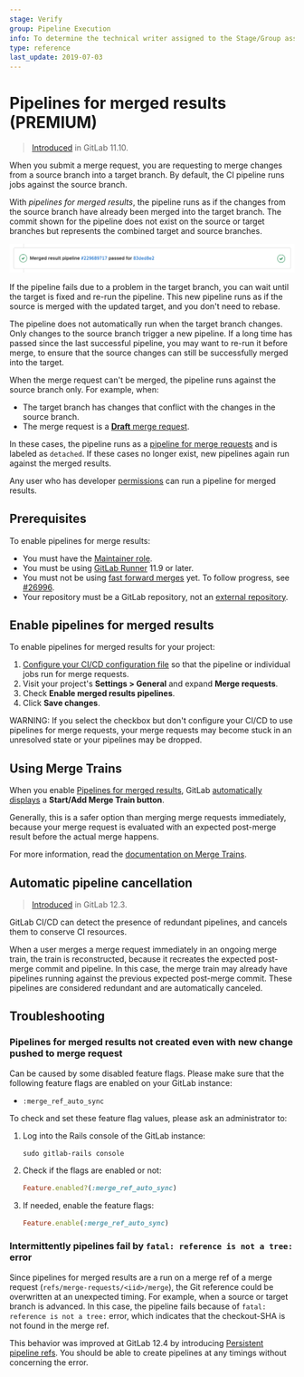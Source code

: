 ```yaml
---
stage: Verify
group: Pipeline Execution
info: To determine the technical writer assigned to the Stage/Group associated with this page, see https://about.gitlab.com/handbook/engineering/ux/technical-writing/#assignments
type: reference
last_update: 2019-07-03
---
```


# Pipelines for merged results **(PREMIUM)**

> [Introduced](https://gitlab.com/gitlab-org/gitlab/-/issues/7380) in GitLab 11.10.

When you submit a merge request, you are requesting to merge changes from a
source branch into a target branch. By default, the CI pipeline runs jobs
against the source branch.

With *pipelines for merged results*, the pipeline runs as if the changes from
the source branch have already been merged into the target branch. The commit shown for the pipeline does not exist on the source or target branches but represents the combined target and source branches.

![Merge request widget for merged results pipeline](img/merged_result_pipeline.png)

If the pipeline fails due to a problem in the target branch, you can wait until the
target is fixed and re-run the pipeline.
This new pipeline runs as if the source is merged with the updated target, and you
don't need to rebase.

The pipeline does not automatically run when the target branch changes. Only changes
to the source branch trigger a new pipeline. If a long time has passed since the last successful
pipeline, you may want to re-run it before merge, to ensure that the source changes
can still be successfully merged into the target.

When the merge request can't be merged, the pipeline runs against the source branch only. For example, when:

- The target branch has changes that conflict with the changes in the source branch.
- The merge request is a [**Draft** merge request](../../user/project/merge_requests/drafts.md).

In these cases, the pipeline runs as a [pipeline for merge requests](merge_request_pipelines.md)
and is labeled as `detached`. If these cases no longer exist, new pipelines
again run against the merged results.

Any user who has developer [permissions](../../user/permissions.md) can run a
pipeline for merged results.

## Prerequisites

To enable pipelines for merge results:

- You must have the [Maintainer role](../../user/permissions.md).
- You must be using [GitLab Runner](https://gitlab.com/gitlab-org/gitlab-runner) 11.9 or later.
- You must not be using
  [fast forward merges](../../user/project/merge_requests/fast_forward_merge.md) yet.
  To follow progress, see [#26996](https://gitlab.com/gitlab-org/gitlab/-/issues/26996).
- Your repository must be a GitLab repository, not an
  [external repository](../ci_cd_for_external_repos/index.md).

## Enable pipelines for merged results

To enable pipelines for merged results for your project:

1. [Configure your CI/CD configuration file](merge_request_pipelines.md#configure-pipelines-for-merge-requests)
   so that the pipeline or individual jobs run for merge requests.
1. Visit your project's **Settings > General** and expand **Merge requests**.
1. Check **Enable merged results pipelines**.
1. Click **Save changes**.

WARNING:
If you select the checkbox but don't configure your CI/CD to use
pipelines for merge requests, your merge requests may become stuck in an
unresolved state or your pipelines may be dropped.

## Using Merge Trains

When you enable [Pipelines for merged results](#pipelines-for-merged-results),
GitLab [automatically displays](merge_trains.md#add-a-merge-request-to-a-merge-train)
a **Start/Add Merge Train button**.

Generally, this is a safer option than merging merge requests immediately, because your
merge request is evaluated with an expected post-merge result before the actual
merge happens.

For more information, read the [documentation on Merge Trains](merge_trains.md).

## Automatic pipeline cancellation

> [Introduced](https://gitlab.com/gitlab-org/gitlab/-/issues/12996) in GitLab 12.3.

GitLab CI/CD can detect the presence of redundant pipelines, and cancels them
to conserve CI resources.

When a user merges a merge request immediately in an ongoing merge
train, the train is reconstructed, because it recreates the expected
post-merge commit and pipeline. In this case, the merge train may already
have pipelines running against the previous expected post-merge commit.
These pipelines are considered redundant and are automatically
canceled.

## Troubleshooting

### Pipelines for merged results not created even with new change pushed to merge request

Can be caused by some disabled feature flags. Please make sure that
the following feature flags are enabled on your GitLab instance:

- `:merge_ref_auto_sync`

To check and set these feature flag values, please ask an administrator to:

1. Log into the Rails console of the GitLab instance:

   ```shell
   sudo gitlab-rails console
   ```

1. Check if the flags are enabled or not:

   ```ruby
   Feature.enabled?(:merge_ref_auto_sync)
   ```

1. If needed, enable the feature flags:

   ```ruby
   Feature.enable(:merge_ref_auto_sync)
   ```

### Intermittently pipelines fail by `fatal: reference is not a tree:` error

Since pipelines for merged results are a run on a merge ref of a merge request
(`refs/merge-requests/<iid>/merge`), the Git reference could be overwritten at an
unexpected timing. For example, when a source or target branch is advanced.
In this case, the pipeline fails because of `fatal: reference is not a tree:` error,
which indicates that the checkout-SHA is not found in the merge ref.

This behavior was improved at GitLab 12.4 by introducing [Persistent pipeline refs](../troubleshooting.md#fatal-reference-is-not-a-tree-error).
You should be able to create pipelines at any timings without concerning the error.
